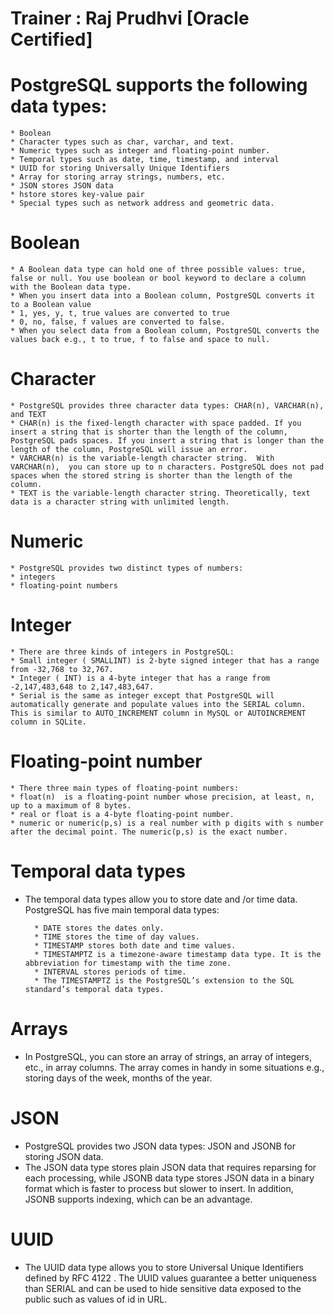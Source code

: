 # Trainer : Raj Prudhvi [Oracle Certified]
# PostgreSQL supports the following data types:

    * Boolean
    * Character types such as char, varchar, and text.
    * Numeric types such as integer and floating-point number.
    * Temporal types such as date, time, timestamp, and interval
    * UUID for storing Universally Unique Identifiers
    * Array for storing array strings, numbers, etc.
    * JSON stores JSON data
    * hstore stores key-value pair
    * Special types such as network address and geometric data.

# Boolean
    * A Boolean data type can hold one of three possible values: true, false or null. You use boolean or bool keyword to declare a column with the Boolean data type.
    * When you insert data into a Boolean column, PostgreSQL converts it to a Boolean value
    * 1, yes, y, t, true values are converted to true
    * 0, no, false, f values are converted to false.
    * When you select data from a Boolean column, PostgreSQL converts the values back e.g., t to true, f to false and space to null.

# Character
    * PostgreSQL provides three character data types: CHAR(n), VARCHAR(n), and TEXT
    * CHAR(n) is the fixed-length character with space padded. If you insert a string that is shorter than the length of the column, PostgreSQL pads spaces. If you insert a string that is longer than the length of the column, PostgreSQL will issue an error.
    * VARCHAR(n) is the variable-length character string.  With VARCHAR(n),  you can store up to n characters. PostgreSQL does not pad spaces when the stored string is shorter than the length of the column.
    * TEXT is the variable-length character string. Theoretically, text data is a character string with unlimited length.

# Numeric
    * PostgreSQL provides two distinct types of numbers:
    * integers
    * floating-point numbers

# Integer
    * There are three kinds of integers in PostgreSQL:
    * Small integer ( SMALLINT) is 2-byte signed integer that has a range from -32,768 to 32,767.
    * Integer ( INT) is a 4-byte integer that has a range from -2,147,483,648 to 2,147,483,647.
    * Serial is the same as integer except that PostgreSQL will automatically generate and populate values into the SERIAL column. This is similar to AUTO_INCREMENT column in MySQL or AUTOINCREMENT column in SQLite.

# Floating-point number
    * There three main types of floating-point numbers:
    * float(n)  is a floating-point number whose precision, at least, n, up to a maximum of 8 bytes.
    * real or float is a 4-byte floating-point number.
    * numeric or numeric(p,s) is a real number with p digits with s number after the decimal point. The numeric(p,s) is the exact number.

# Temporal data types

* The temporal data types allow you to store date and /or  time data. PostgreSQL has five main temporal data types:

        * DATE stores the dates only.
        * TIME stores the time of day values.
        * TIMESTAMP stores both date and time values.
        * TIMESTAMPTZ is a timezone-aware timestamp data type. It is the abbreviation for timestamp with the time zone.
        * INTERVAL stores periods of time.
        * The TIMESTAMPTZ is the PostgreSQL’s extension to the SQL standard’s temporal data types.

# Arrays
* In PostgreSQL, you can store an array of strings, an array of integers, etc., in array columns. The array comes in handy in some situations e.g., storing days of the week, months of the year.

# JSON
* PostgreSQL provides two JSON data types: JSON and JSONB for storing JSON data.
* The JSON data type stores plain JSON data that requires reparsing for each processing, while JSONB data type stores JSON data in a binary format which is faster to process but slower to insert. In addition, JSONB supports indexing, which can be an advantage.


# UUID
* The UUID data type allows you to store Universal Unique Identifiers defined by RFC 4122 . The UUID values guarantee a better uniqueness than SERIAL and can be used to hide sensitive data exposed to the public such as values of id in URL.



















